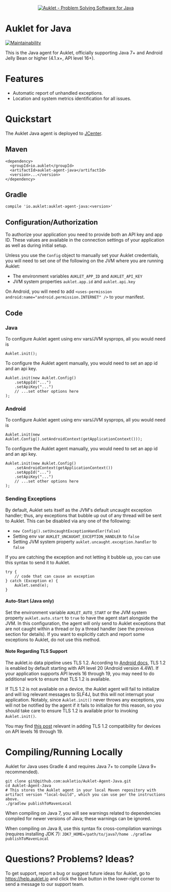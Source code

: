 <p align="center"><a href="https://auklet.io"><img src="https://s3.amazonaws.com/auklet/static/github_readme_java.png" alt="Auklet - Problem Solving Software for Java"></a></p>

# Auklet for Java
[![Maintainability](https://api.codeclimate.com/v1/badges/e1ced62442c7cf49d58a/maintainability)](https://codeclimate.com/github/aukletio/Auklet-Agent-Java/maintainability)

This is the Java agent for Auklet, officially supporting Java 7+ and Android Jelly Bean or higher (4.1.x+, API level 16+).

# Features

* Automatic report of unhandled exceptions.
* Location and system metrics identification for all issues.


# Quickstart
The Auklet Java agent is deployed to [JCenter](https://bintray.com/bintray/jcenter).

## Maven
```
<dependency>
  <groupId>io.auklet</groupId>
  <artifactId>auklet-agent-java</artifactId>
  <version>...</version>
</dependency>
```

## Gradle
`compile 'io.auklet:auklet-agent-java:<version>'`

## Configuration/Authorization
To authorize your application you need to provide both an API key and app ID. These values are available in the connection settings of your application as well as during initial setup.

Unless you use the `Config` object to manually set your Auklet credentials, you will need to set one of the following on the JVM where you are running Auklet:
* The environment variables `AUKLET_APP_ID` and `AUKLET_API_KEY`
* JVM system properties `auklet.app.id` and `auklet.api.key`

On Android, you will need to add
`<uses-permission android:name="android.permission.INTERNET" />` to your manifest.

## Code

### Java
To configure Auklet agent using env vars/JVM sysprops, all you would need is
```
Auklet.init();
```

To configure the Auklet agent manually, you would need to set an app id and an api key.
```
Auklet.init(new Auklet.Config()
    .setAppId("...")
    .setApiKey("...")
    // ...set other options here
);
```

### Android
To configure Auklet agent using env vars/JVM sysprops, all you would need is
```
Auklet.init(new Auklet.Config().setAndroidContext(getApplicationContext()));
```

To configure the Auklet agent manually, you would need to set an app id and an api key.
```
Auklet.init(new Auklet.Config()
    .setAndroidContext(getApplicationContext())
    .setAppId("...")
    .setApiKey("...")
    // ...set other options here
);
```

### Sending Exceptions
By default, Auklet sets itself as the JVM's default uncaught exception handler; thus, any exceptions that bubble up out of any thread will be sent to Auklet. This can be disabled via any one of the following:
- `new Config().setUncaughtExceptionHandler(false)`
- Setting env var `AUKLET_UNCAUGHT_EXCEPTION_HANDLER` to `false`
- Setting JVM system property `auklet.uncaught.exception.handler` to `false`

If you are catching the exception and not letting it bubble up, you can use this syntax to send it to Auklet.
```
try {
    // code that can cause an exception
} catch (Exception e) {
    Auklet.send(e);
}
```

#### Auto-Start (Java only)
Set the environment variable `AUKLET_AUTO_START` or the JVM system property `auklet.auto.start` to `true` to have the agent start alongside the JVM. In this configuration, the agent will only send to Auklet exceptions that are not caught within a thread or by a thread handler (see the previous section for details). If you want to explicitly catch and report some exceptions to Auklet, do not use this method.


#### Note Regarding TLS Support
The auklet.io data pipeline uses TLS 1.2. According to [Android docs](https://developer.android.com/reference/javax/net/ssl/SSLSocket#protocols), TLS 1.2 is enabled by default starting with API level 20 (Android version 4.4W). If your application supports API levels 16 through 19, you may need to do additional work to ensure that TLS 1.2 is available.

If TLS 1.2 is not available on a device, the Auklet agent will fail to initialize and will log relevant messages to SLF4J, but this will not interrupt your application. Notably, since `Auklet.init()` never throws any exceptions, you will not be notified by the agent if it fails to initialize for this reason, so you should take care to ensure TLS 1.2 is available prior to invoking `Auklet.init()`.

You may find [this post](https://medium.com/tech-quizlet/working-with-tls-1-2-on-android-4-4-and-lower-f4f5205629a) relevant in adding TLS 1.2 compatibility for devices on API levels 16 through 19.

# Compiling/Running Locally
Auklet for Java uses Gradle 4 and requires Java 7+ to compile (Java 9+ recommended).

```
git clone git@github.com:aukletio/Auklet-Agent-Java.git
cd Auklet-Agent-Java
# This stores the Auklet agent in your local Maven repository with artifact version "local-build", which you can use per the instructions above.
./gradlew publishToMavenLocal
```

When compiling on Java 7, you will see warnings related to dependencies compiled for newer versions of Java; these warnings can be ignored.

When compiling on Java 8, use this syntax fix cross-compilation warnings (requires installing JDK 7): `JDK7_HOME=/path/to/java7/home ./gradlew publishToMavenLocal`

# Questions? Problems? Ideas?

To get support, report a bug or suggest future ideas for Auklet, go to https://help.auklet.io and click the blue button in the lower-right corner to send a message to our support team.
